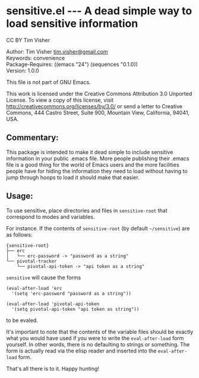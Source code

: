 # sensitive.el --- A dead simple way to load sensitive information

CC BY Tim Visher

Author: Tim Visher <tim.visher@gmail.com>  
Keywords: convenience  
Package-Requires: ((emacs "24") (sequences "0.1.0))  
Version: 1.0.0

This file is not part of GNU Emacs.

This work is licensed under the Creative Commons Attribution 3.0
Unported License. To view a copy of this license, visit
<http://creativecommons.org/licenses/by/3.0/> or send a letter to
Creative Commons, 444 Castro Street, Suite 900, Mountain View,
California, 94041, USA.

## Commentary:

This package is intended to make it dead simple to include
sensitive information in your public .emacs file. More people
publishing their .emacs file is a good thing for the world of Emacs
users and the more facilities people have for hiding the
information they need to load without having to jump through hoops
to load it should make that easier.

## Usage:

To use sensitive, place directories and files in `sensitive-root`
that correspond to modes and variables.

For instance. If the contents of `sensitive-root` (by default
`~/sensitive`) are as follows:

    {sensitive-root}
    ├── erc
    │   └── erc-password -> "password as a string"
    └── pivotal-tracker
        └── pivotal-api-token -> "api token as a string"

`sensitive` will cause the forms

    (eval-after-load 'erc
      '(setq 'erc-password "password as a string"))
    
    (eval-after-load 'pivotal-api-token
      '(setq pivotal-api-token "api token as string"))

to be evaled.

It's important to note that the contents of the variable files
should be exactly what you would have used if you were to write the
`eval-after-load` form yourself. In other words, there is no
defaulting to strings or something. The form is actually read via
the elisp reader and inserted into the `eval-after-load` form.

That's all there is to it. Happy hunting!
